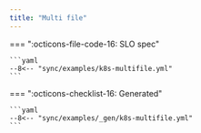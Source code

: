 ```yaml
---
title: "Multi file"
---
```


=== ":octicons-file-code-16: SLO spec"

    ```yaml
    --8<-- "sync/examples/k8s-multifile.yml"
    ```

=== ":octicons-checklist-16: Generated"

    ```yaml
    --8<-- "sync/examples/_gen/k8s-multifile.yml"
    ```
